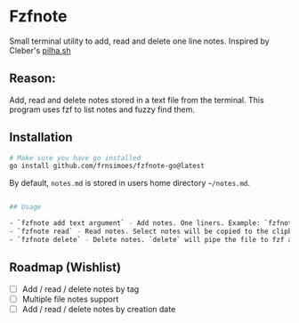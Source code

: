 # Fzfnote

Small terminal utility to add, read and delete one line notes. Inspired by Cleber's [pilha.sh](https://github.com/cleberzavadniak/pilha.sh)

## Reason:
Add, read and delete notes stored in a text file from the terminal. This program uses fzf to list notes and fuzzy find them. 

## Installation

```bash
# Make sure you have go installed
go install github.com/frnsimoes/fzfnote-go@latest
```

By default, `notes.md` is stored in users home directory `~/notes.md`. 


```bash

## Usage

- `fzfnote add text argument` - Add notes. One liners. Example: `fzfnote add This is a note`.
- `fzfnote read` - Read notes. Select notes will be copied to the clipboard. 
- `fzfnote delete` - Delete notes. `delete` will pipe the file to fzf and you can select the note to delete. You can select more than one note to delte by using fzf's <Tab>.
```

## Roadmap (Wishlist)

- [ ] Add / read / delete notes by tag
- [ ] Multiple file notes support
- [ ] Add / read / delete notes by creation date
